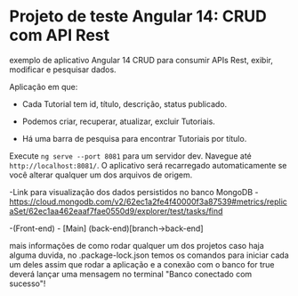 # Projeto de teste Angular 14: CRUD com API Rest

 exemplo de aplicativo Angular 14 CRUD para consumir APIs Rest, exibir, modificar e pesquisar dados.



Aplicação em que:

- Cada Tutorial tem id, título, descrição, status publicado.

- Podemos criar, recuperar, atualizar, excluir Tutoriais.

- Há uma barra de pesquisa para encontrar Tutoriais por título.


Execute `ng serve --port 8081` para um servidor dev. Navegue até `http://localhost:8081/`. O aplicativo será recarregado automaticamente se você alterar qualquer um dos arquivos de origem.

-Link para visualização dos dados persistidos no banco MongoDB
-https://cloud.mongodb.com/v2/62ec1a2fe4f40000f3a87539#metrics/replicaSet/62ec1aa462eaaf7fae0550d9/explorer/test/tasks/find



-(Front-end) - [Main]    (back-end)[branch->back-end]

mais informações de como rodar qualquer um dos projetos caso haja alguma duvida, no .package-lock.json temos os comandos para iniciar cada um deles
assim que rodar a aplicação e a conexão com o banco for true deverá lançar uma mensagem no terminal "Banco conectado com sucesso"!
